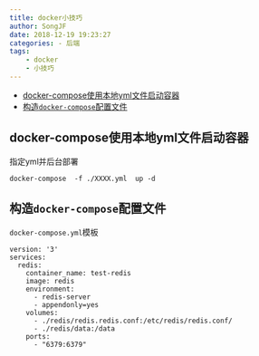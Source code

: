 ```yaml
---
title: docker小技巧
author: SongJF
date: 2018-12-19 19:23:27
categories: - 后端
tags:
    - docker
    - 小技巧
---
```

<!-- TOC -->

- [docker-compose使用本地yml文件启动容器](#docker-compose使用本地yml文件启动容器)
- [构造`docker-compose`配置文件](#构造`docker-compose`配置文件)

<!-- /TOC -->
## docker-compose使用本地yml文件启动容器

<!--more-->

指定yml并后台部署

```
docker-compose  -f ./XXXX.yml  up -d
```

## 构造`docker-compose`配置文件

`docker-compose.yml`模板

```
version: '3'
services:
  redis:
    container_name: test-redis
    image: redis
    environment:
      - redis-server
      - appendonly=yes
    volumes:
      - ./redis/redis.redis.conf:/etc/redis/redis.conf/
      - ./redis/data:/data
    ports:
      - "6379:6379"

```
